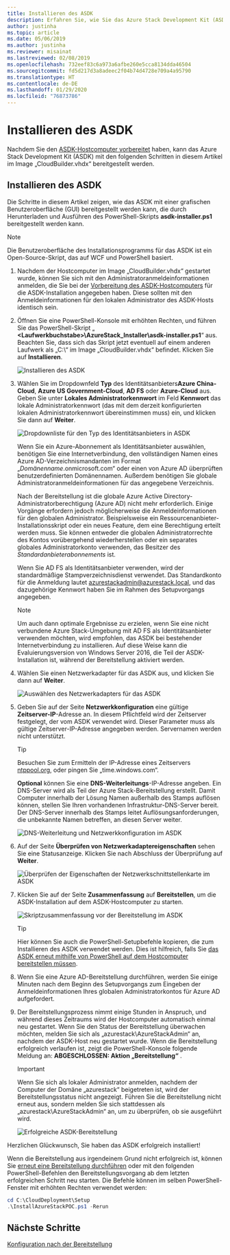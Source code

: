 ```yaml
---
title: Installieren des ASDK
description: Erfahren Sie, wie Sie das Azure Stack Development Kit (ASDK) installieren.
author: justinha
ms.topic: article
ms.date: 05/06/2019
ms.author: justinha
ms.reviewer: misainat
ms.lastreviewed: 02/08/2019
ms.openlocfilehash: 732eef83c6a973a6afbe260e5cca8134dda46504
ms.sourcegitcommit: fd5d217d3a8adeec2f04b74d4728e709a4a95790
ms.translationtype: HT
ms.contentlocale: de-DE
ms.lasthandoff: 01/29/2020
ms.locfileid: "76873786"
---
```

# <a name="install-the-asdk"></a>Installieren des ASDK
Nachdem Sie den [ASDK-Hostcomputer vorbereitet](asdk-prepare-host.md) haben, kann das Azure Stack Development Kit (ASDK) mit den folgenden Schritten in diesem Artikel im Image „CloudBuilder.vhdx“ bereitgestellt werden.

## <a name="install-the-asdk"></a>Installieren des ASDK
Die Schritte in diesem Artikel zeigen, wie das ASDK mit einer grafischen Benutzeroberfläche (GUI) bereitgestellt werden kann, die durch Herunterladen und Ausführen des PowerShell-Skripts **asdk-installer.ps1** bereitgestellt werden kann.

> [!NOTE]
> Die Benutzeroberfläche des Installationsprogramms für das ASDK ist ein Open-Source-Skript, das auf WCF und PowerShell basiert.


1. Nachdem der Hostcomputer im Image „CloudBuilder.vhdx“ gestartet wurde, können Sie sich mit den Administratoranmeldeinformationen anmelden, die Sie bei der [Vorbereitung des ASDK-Hostcomputers](asdk-prepare-host.md) für die ASDK-Installation angegeben haben. Diese sollten mit den Anmeldeinformationen für den lokalen Administrator des ASDK-Hosts identisch sein.
2. Öffnen Sie eine PowerShell-Konsole mit erhöhten Rechten, und führen Sie das PowerShell-Skript „ **&lt;Laufwerkbuchstabe>\AzureStack_Installer\asdk-installer.ps1**“ aus. Beachten Sie, dass sich das Skript jetzt eventuell auf einem anderen Laufwerk als „C:\“ im Image „CloudBuilder.vhdx“ befindet. Klicken Sie auf **Installieren**.

    ![Installieren des ASDK](media/asdk-install/1.PNG) 

3. Wählen Sie im Dropdownfeld **Typ** des Identitätsanbieters**Azure China-Cloud**, **Azure US Government-Cloud**, **AD FS** oder **Azure-Cloud** aus. Geben Sie unter **Lokales Administratorkennwort** im Feld **Kennwort** das lokale Administratorkennwort (das mit dem derzeit konfigurierten lokalen Administratorkennwort übereinstimmen muss) ein, und klicken Sie dann auf **Weiter**.

    ![Dropdownliste für den Typ des Identitätsanbieters in ASDK](media/asdk-install/2.PNG) 
  
    Wenn Sie ein Azure-Abonnement als Identitätsanbieter auswählen, benötigen Sie eine Internetverbindung, den vollständigen Namen eines Azure AD-Verzeichnismandanten im Format „*Domänenname*.onmicrosoft.com“ oder einen von Azure AD überprüften benutzerdefinierten Domänennamen. Außerdem benötigen Sie globale Administratoranmeldeinformationen für das angegebene Verzeichnis.

    Nach der Bereitstellung ist die globale Azure Active Directory-Administratorberechtigung (Azure AD) nicht mehr erforderlich. Einige Vorgänge erfordern jedoch möglicherweise die Anmeldeinformationen für den globalen Administrator. Beispielsweise ein Ressourcenanbieter-Installationsskript oder ein neues Feature, dem eine Berechtigung erteilt werden muss. Sie können entweder die globalen Administratorrechte des Kontos vorübergehend wiederherstellen oder ein separates globales Administratorkonto verwenden, das Besitzer des *Standardanbieterabonnements* ist.

    Wenn Sie AD FS als Identitätsanbieter verwenden, wird der standardmäßige Stampverzeichnisdienst verwendet. Das Standardkonto für die Anmeldung lautet azurestackadmin@azurestack.local, und das dazugehörige Kennwort haben Sie im Rahmen des Setupvorgangs angegeben.

   > [!NOTE]
   > Um auch dann optimale Ergebnisse zu erzielen, wenn Sie eine nicht verbundene Azure Stack-Umgebung mit AD FS als Identitätsanbieter verwenden möchten, wird empfohlen, das ASDK bei bestehender Internetverbindung zu installieren. Auf diese Weise kann die Evaluierungsversion von Windows Server 2016, die Teil der ASDK-Installation ist, während der Bereitstellung aktiviert werden.

4. Wählen Sie einen Netzwerkadapter für das ASDK aus, und klicken Sie dann auf **Weiter**.

    ![Auswählen des Netzwerkadapters für das ASDK](media/asdk-install/3.PNG)

5. Geben Sie auf der Seite **Netzwerkkonfiguration** eine gültige **Zeitserver-IP**-Adresse an. In diesem Pflichtfeld wird der Zeitserver festgelegt, der vom ASDK verwendet wird. Dieser Parameter muss als gültige Zeitserver-IP-Adresse angegeben werden. Servernamen werden nicht unterstützt.

      > [!TIP]
      > Besuchen Sie zum Ermitteln der IP-Adresse eines Zeitservers [ntppool.org](https://www.ntppool.org/), oder pingen Sie „time.windows.com“. 

    **Optional** können Sie eine **DNS-Weiterleitungs**-IP-Adresse angeben. Ein DNS-Server wird als Teil der Azure Stack-Bereitstellung erstellt. Damit Computer innerhalb der Lösung Namen außerhalb des Stamps auflösen können, stellen Sie Ihren vorhandenen Infrastruktur-DNS-Server bereit. Der DNS-Server innerhalb des Stamps leitet Auflösungsanforderungen, die unbekannte Namen betreffen, an diesen Server weiter.

    ![DNS-Weiterleitung und Netzwerkkonfiguration im ASDK](media/asdk-install/4.PNG)

6. Auf der Seite **Überprüfen von Netzwerkadaptereigenschaften** sehen Sie eine Statusanzeige. Klicken Sie nach Abschluss der Überprüfung auf **Weiter**.

    ![Überprüfen der Eigenschaften der Netzwerkschnittstellenkarte im ASDK](media/asdk-install/5.PNG)

7. Klicken Sie auf der Seite **Zusammenfassung** auf **Bereitstellen**, um die ASDK-Installation auf dem ASDK-Hostcomputer zu starten.

    ![Skriptzusammenfassung vor der Bereitstellung im ASDK](media/asdk-install/6.PNG)

    > [!TIP]
    > Hier können Sie auch die PowerShell-Setupbefehle kopieren, die zum Installieren des ASDK verwendet werden. Dies ist hilfreich, falls Sie [das ASDK erneut mithilfe von PowerShell auf dem Hostcomputer bereitstellen müssen](asdk-deploy-powershell.md).

8. Wenn Sie eine Azure AD-Bereitstellung durchführen, werden Sie einige Minuten nach dem Beginn des Setupvorgangs zum Eingeben der Anmeldeinformationen Ihres globalen Administratorkontos für Azure AD aufgefordert.

9. Der Bereitstellungsprozess nimmt einige Stunden in Anspruch, und während dieses Zeitraums wird der Hostcomputer automatisch einmal neu gestartet. Wenn Sie den Status der Bereitstellung überwachen möchten, melden Sie sich als „azurestack\AzureStackAdmin“ an, nachdem der ASDK-Host neu gestartet wurde. Wenn die Bereitstellung erfolgreich verlaufen ist, zeigt die PowerShell-Konsole folgende Meldung an: **ABGESCHLOSSEN: Aktion „Bereitstellung“** . 
    > [!IMPORTANT]
    > Wenn Sie sich als lokaler Administrator anmelden, nachdem der Computer der Domäne „azurestack“ beigetreten ist, wird der Bereitstellungsstatus nicht angezeigt. Führen Sie die Bereitstellung nicht erneut aus, sondern melden Sie sich stattdessen als „azurestack\AzureStackAdmin“ an, um zu überprüfen, ob sie ausgeführt wird.

    ![Erfolgreiche ASDK-Bereitstellung](media/asdk-install/7.PNG)

Herzlichen Glückwunsch, Sie haben das ASDK erfolgreich installiert!

Wenn die Bereitstellung aus irgendeinem Grund nicht erfolgreich ist, können Sie [erneut eine Bereitstellung durchführen](asdk-redeploy.md) oder mit den folgenden PowerShell-Befehlen den Bereitstellungsvorgang ab dem letzten erfolgreichen Schritt neu starten. Die Befehle können im selben PowerShell-Fenster mit erhöhten Rechten verwendet werden:

  ```powershell
  cd C:\CloudDeployment\Setup
  .\InstallAzureStackPOC.ps1 -Rerun
  ```

## <a name="next-steps"></a>Nächste Schritte
[Konfiguration nach der Bereitstellung](asdk-post-deploy.md)
